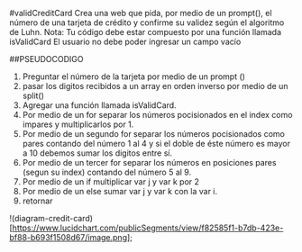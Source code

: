 #validCreditCard
Crea una web que pida, por medio de un prompt(), el número de una tarjeta de crédito y confirme su validez según el algoritmo de Luhn.
Nota:
Tu código debe estar compuesto por una función llamada isValidCard
El usuario no debe poder ingresar un campo vacío


##PSEUDOCODIGO
1. Preguntar el número de la tarjeta por medio de un prompt ()
2. pasar los digitos recibidos a un array en orden inverso por medio de un split()
3. Agregar una función llamada isValidCard.
4. Por medio de un for separar los números pocisionados en el index como impares y multiplicarlos por 1.
5. Por medio de un segundo for separar los números pocisionados como pares contando del número 1 al 4 y si el doble de éste número es mayor a 10 debemos sumar los digitos entre sí.
6. Por medio de un tercer for separar los números en posiciones pares (segun su index) contando del número 5 al 9.
7. Por medio de un if multiplicar var j y var k por 2
8. Por medio de un else sumar var j y var k con la var i. 
9. retornar




!(diagram-credit-card)[https://www.lucidchart.com/publicSegments/view/f82585f1-b7db-423e-bf88-b693f1508d67/image.png];
